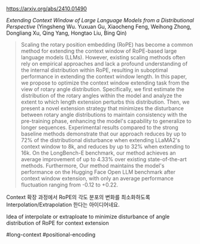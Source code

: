 https://arxiv.org/abs/2410.01490

*Extending Context Window of Large Language Models from a Distributional Perspective* (Yingsheng Wu. Yuxuan Gu, Xiaocheng Feng, Weihong Zhong, Dongliang Xu, Qing Yang, Hongtao Liu, Bing Qin)

> Scaling the rotary position embedding (RoPE) has become a common method for extending the context window of RoPE-based large language models (LLMs). However, existing scaling methods often rely on empirical approaches and lack a profound understanding of the internal distribution within RoPE, resulting in suboptimal performance in extending the context window length. In this paper, we propose to optimize the context window extending task from the view of rotary angle distribution. Specifically, we first estimate the distribution of the rotary angles within the model and analyze the extent to which length extension perturbs this distribution. Then, we present a novel extension strategy that minimizes the disturbance between rotary angle distributions to maintain consistency with the pre-training phase, enhancing the model's capability to generalize to longer sequences. Experimental results compared to the strong baseline methods demonstrate that our approach reduces by up to 72% of the distributional disturbance when extending LLaMA2's context window to 8k, and reduces by up to 32% when extending to 16k. On the LongBench-E benchmark, our method achieves an average improvement of up to 4.33% over existing state-of-the-art methods. Furthermore, Our method maintains the model's performance on the Hugging Face Open LLM benchmark after context window extension, with only an average performance fluctuation ranging from -0.12 to +0.22.

Context 확장 과정에서 RoPE의 각도 분포의 변화를 최소화하도록 Interpolation/Extrapolation 한다는 아이디어네요.

<english>
Idea of interpolate or extraploate to minimize disturbance of angle distribution of RoPE for context extension
</english>

#long-context #positional-encoding 